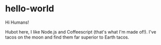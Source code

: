 # hello-world

Hi Humans!

Hubot here, I like Node.js and Coffeescript (that's what I'm made of!).
I've tacos on the moon and find them far superior to Earth tacos.
